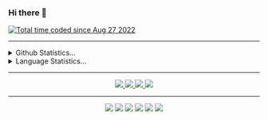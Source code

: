 ### Hi there 👋

<!--
**EdwardLeeData/EdwardLeeData** is a ✨ _special_ ✨ repository because its `README.md` (this file) appears on your GitHub profile.

Here are some ideas to get you started:

- 🔭 I’m currently working on ...
- 🌱 I’m currently learning ...
- 👯 I’m looking to collaborate on ...
- 🤔 I’m looking for help with ...
- 💬 Ask me about ...
- 📫 How to reach me: ...
- 😄 Pronouns: ...
- ⚡ Fun fact: ...
-->
<a href="https://wakatime.com/@77298fc6-b57e-486c-bec5-2ea798830ccd"><img src="https://wakatime.com/badge/user/77298fc6-b57e-486c-bec5-2ea798830ccd.svg" alt="Total time coded since Aug 27 2022" /></a>
 <hr/>
 <details>
  <summary>Github Statistics...</summary>
  <p align = "center">
    <img src="https://github-readme-stats.vercel.app/api?username=EdwardLeeData&count_private=true&show_icons=true"/>
  </p>
 </details>
 
 <details>
  <summary>Language Statistics...</summary>
  <p align = "center">
<img src="https://github-readme-stats.vercel.app/api/top-langs/?username=anuraghazra&layout=compact"/>
  </p>
 <p align = "center">
  <img src="https://wakatime.com/share/@77298fc6-b57e-486c-bec5-2ea798830ccd/60128f1f-0dfd-481f-8aae-0f2ffe169cd0.svg" height="400"/>
 </p>
 </details>

<hr/>
<p align="center">
  <a href= "https://github.com/EdwardLeeData">
    <img src="https://img.icons8.com/material-outlined/30/689d6a/source-code.png"/>
  </a>
  <a href= "https://www.linkedin.com/in/edwardleedata/">
    <img src="https://img.icons8.com/material-outlined/30/689d6a/linkedin.png"/>
  </a>
  <a href="https://github.com/EdwardLeeData/EdwardLeeData/blob/main/Jaeyun%20Lee%20-%20Software%20Engineer.pdf">
    <img src="https://img.icons8.com/material-outlined/30/689d6a/parse-from-clipboard.png"/>
  </a>
  <a href="mailto:edwardlee.data@gmail.com">
    <img src="https://img.icons8.com/ios-glyphs/30/689d6a/physics.png"/>
  </a>
</p>

<hr/>
<p align="center">
 <img src="https://user-images.githubusercontent.com/46063222/209597898-10fe1617-8583-45f8-bf03-71edefec72fb.png"/>
 <img src="https://user-images.githubusercontent.com/46063222/209598018-ccb66d8a-567d-40d7-a41a-94b91d6a56c3.png"/>
<img src="https://user-images.githubusercontent.com/46063222/209598138-324eb0fb-b748-4cdd-8ba2-66d1a92fae1b.png"/>
 <img src="https://user-images.githubusercontent.com/46063222/209598240-25439bc5-04cc-400f-b1d2-702c1eff250e.png"/>
 <img src="https://user-images.githubusercontent.com/46063222/209598394-48eb1763-125a-477e-a621-fc7a20e3bdc2.png"/>
 <img src="https://user-images.githubusercontent.com/46063222/209598497-d32d19c4-722d-45d4-a7b5-d72a9c931cad.png"/>




 </p>


